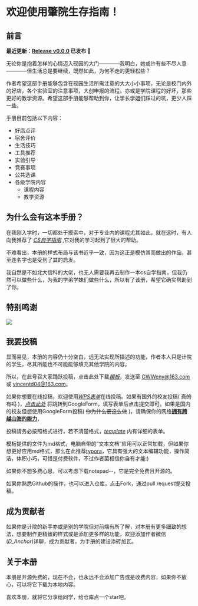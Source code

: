 
# 欢迎使用肇院生存指南！

## 前言

**最近更新：[Release v0.0.0](https://github.com/baddyscience/zqu-guide) 已发布 🎉**

无论你是抱着怎样的心情迈入砚园的大门————我明白，她或许有些不尽人意————但生活总是要继续，既然如此，为何不走的更轻松些？

作者希望这部手册能够包含在砚园生活所需注意的大大小小事项，无论是校门内外的好店，各个实验室的注意事项，大创申报的流程，亦或是学院课程的好坏，那些更好的教学资源。希望这部手册能够帮助到你，让学长学姐们踩过的坑，更少人踩一些。

手册目前包括以下内容：

- 好店点评
- 宿舍评价
- 生活技巧
- 工具推荐
- 实验引导
- 竞赛事项
- 公共选课
- 各级学院内容
    - 课程内容
    - 教学资源

## 为什么会有这本手册？

在我刚入学时，一切都处于摸索中，对于专业内的课程尤其如此，就在这时，有人向我推荐了 [*CS自学指南*](https://csdiy.wiki/) ,它对我的学习起到了很大的帮助。

不难看出，本册的样式布局与该书近乎一致，因为这正是模仿其而做出的作品，甚至连名字也是受到了其的启发。

我自然是不如北大信科的大佬，也无人需要我再去制作一本cs自学指南，但我仍然可以做些什么，为我的学弟学妹们做些什么，所以有了该册，希望它确实帮助到了你。

## 特别鸣谢

<!--  support by https://contrib.rocks -->
<a href="https://github.com/baddyscience/zqu-guide/graphs/contributors">
  <img src="https://contrib.rocks/image?repo=baddyscience/zqu-guide"/>
</a>

## 我要投稿

显而易见，本册的内容仍十分空白，远无法实现所描述的功能，作者本人只是计院的学生，尽其所能也不可能能够填充其他学院的内容。

所以，在此号召大家踊跃投稿，点击此处下载<a href="template/template.zip" download>*模板*</a>，发送至 [GWWeny@163.com](mailto:GWWeny@163.com) 或 [vincentd04@163.com](mailto:vincentd04@163.com)。

如果你想要在线投稿，欢迎使用<a href="https://f.wps.cn/g/YYh1HA61/" >*WPS表单*</a>在线投稿。如果有国外的校友投稿( <del>真的有吗</del> )，<a href="https://docs.google.com/forms/d/e/1FAIpQLSdlhRmS-YEabwyStdim2pm3d-xV_UwwqILdVO5I1-Oi0ECOmw/viewform?usp=pp_url" >*点击此处*</a> 将跳转到GoogleForm，填写表单后点击提交即可。如果是国内的校友但想使用GoogleForm投稿( <del>你为什么要这么做</del> )，请确保你的网络[**拥有跨越山海的能力**](工具推荐/翻墙/index.html)，

投稿请务必按照格式进行，若不清楚格式，[*template*](template/template/index.html) 内有详细的表单。

模板提供的文件为md格式，电脑自带的“文本文档”应用可以正常加载，但如果你想更好应用md格式，那么在此推荐[typora](工具推荐/typora/index.html)，它具有强大的文本编辑功能，操作简洁，体积小巧，可惜是付费软件，不过作者菌相信你自有才能:)

如果你不想多费心思，可以考虑下载notepad--，它是完全免费且开源的。

如果你熟悉Github的操作，也可以进入仓库，点击Fork，通过pull request提交投稿。

## 成为贡献者

如果你是计院的新手亦或是别的学院但对前端有所了解，对本册有更多细致的想法，想要制作更精致的样式或是添加更多样的功能，欢迎添加作者微信(*D_Anchor*)详聊，成为贡献者，为手册的建设添砖加瓦。

## 关于本册

本册是开源免费的，现在不会，也永远不会添加广告或是收费内容，如果你不放心，可以将它下载为本地内容。

喜欢本册，就将它分享给同学，给仓库点一个star吧。
